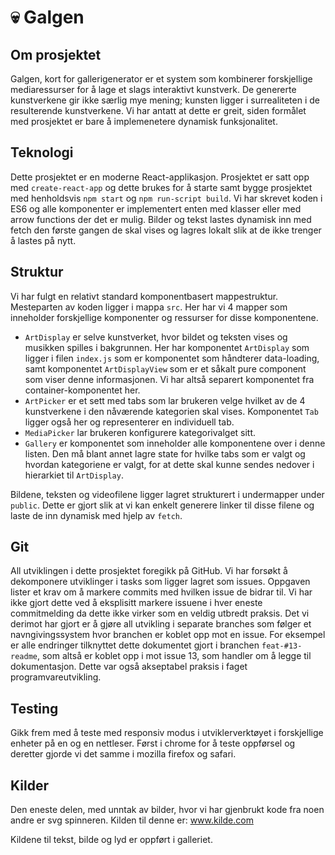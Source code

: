 # :skull: Galgen

## Om prosjektet

Galgen, kort for gallerigenerator er et system som kombinerer forskjellige mediaressurser for å lage et slags interaktivt kunstverk. De genererte kunstverkene gir ikke særlig mye mening; kunsten ligger i surrealiteten i de resulterende kunstverkene. Vi har antatt at dette er greit, siden formålet med prosjektet er bare å implemenetere dynamisk funksjonalitet.

## Teknologi

Dette prosjektet er en moderne React-applikasjon. Prosjektet er satt opp med `create-react-app` og dette brukes for å starte samt bygge prosjektet med henholdsvis `npm start` og `npm run-script build`. Vi har skrevet koden i ES6 og alle komponenter er implementert enten med klasser eller med arrow functions der det er mulig. Bilder og tekst lastes dynamisk inn med fetch den første gangen de skal vises og lagres lokalt slik at de ikke trenger å lastes på nytt.

## Struktur

Vi har fulgt en relativt standard komponentbasert mappestruktur. Mesteparten av koden ligger i mappa `src`. Her har vi 4 mapper som inneholder forskjellige komponenter og ressurser for disse komponentene.

- `ArtDisplay` er selve kunstverket, hvor bildet og teksten vises og musikken spilles i bakgrunnen. Her har komponentet `ArtDisplay` som ligger i filen `index.js` som er komponentet som håndterer data-loading, samt komponentet `ArtDisplayView` som er et såkalt pure component som viser denne informasjonen. Vi har altså separert komponentet fra container-komponentet her.
- `ArtPicker` er et sett med tabs som lar brukeren velge hvilket av de 4 kunstverkene i den nåværende kategorien skal vises. Komponentet `Tab` ligger også her og representerer en individuell tab.
- `MediaPicker` lar brukeren konfigurere kategorivalget sitt.
- `Gallery` er komponentet som inneholder alle komponentene over i denne listen. Den må blant annet lagre state for hvilke tabs som er valgt og hvordan kategoriene er valgt, for at dette skal kunne sendes nedover i hierarkiet til `ArtDisplay`.

Bildene, teksten og videofilene ligger lagret strukturert i undermapper under `public`. Dette er gjort slik at vi kan enkelt generere linker til disse filene og laste de inn dynamisk med hjelp av `fetch`.

## Git

All utviklingen i dette prosjektet foregikk på GitHub. Vi har forsøkt å dekomponere utviklinger i tasks som ligger lagret som issues. Oppgaven lister et krav om å markere commits med hvilken issue de bidrar til. Vi har ikke gjort dette ved å eksplisitt markere issuene i hver eneste commitmelding da dette ikke virker som en veldig utbredt praksis. Det vi derimot har gjort er å gjøre all utvikling i separate branches som følger et navngivingssystem hvor branchen er koblet opp mot en issue. For eksempel er alle endringer tilknyttet dette dokumentet gjort i branchen `feat-#13-readme`, som altså er koblet opp i mot issue 13, som handler om å legge til dokumentasjon. Dette var også akseptabel praksis i faget programvareutvikling.

## Testing

Gikk frem med å teste med responsiv modus i utviklerverktøyet i forskjellige enheter på en og en nettleser.
Først i chrome for å teste oppførsel og deretter gjorde vi det samme i mozilla firefox og safari.

## Kilder

Den eneste delen, med unntak av bilder, hvor vi har gjenbrukt kode fra noen andre er svg spinneren.
Kilden til denne er: www.kilde.com

Kildene til tekst, bilde og lyd er oppført i galleriet.
